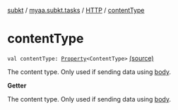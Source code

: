 [subkt](../../index.md) / [myaa.subkt.tasks](../index.md) / [HTTP](index.md) / [contentType](./content-type.md)

# contentType

`val contentType: `[`Property`](https://docs.gradle.org/current/javadoc/org/gradle/api/provider/Property.html)`<ContentType>` [(source)](https://github.com/Myaamori/SubKt/blob/0.1.12/src/main/kotlin/myaa/subkt/tasks/tasks.kt#L1412)

The content type. Only used if sending data using [body](body.md).

**Getter**

The content type. Only used if sending data using [body](body.md).

